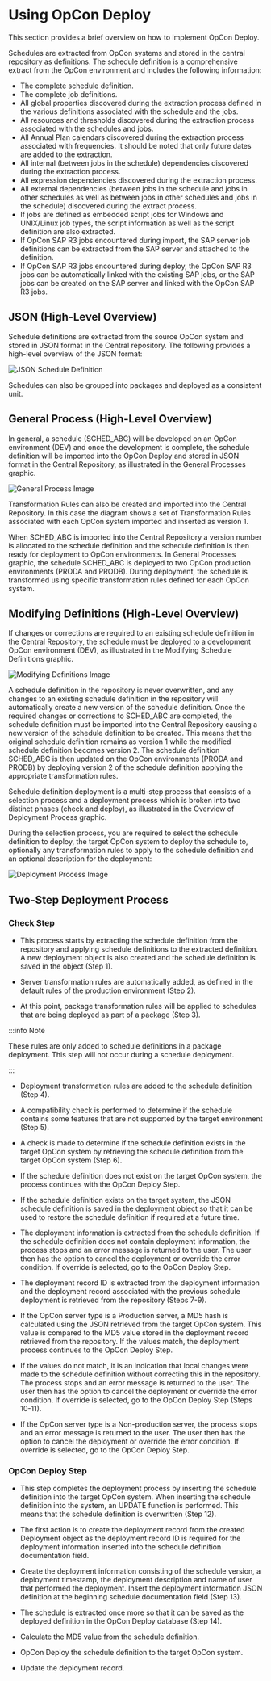 # Using OpCon Deploy

This section provides a brief overview on how to implement OpCon Deploy.

 

Schedules are extracted from OpCon systems and stored in the central repository as definitions. The schedule definition is a comprehensive extract from the OpCon environment and includes the following information:

* The complete schedule definition.
* The complete job definitions.
* All global properties discovered during the extraction process defined in the various definitions associated with the schedule and the jobs.
* All resources and thresholds discovered during the extraction process associated with the schedules and jobs.
* All Annual Plan calendars discovered during the extraction process associated with frequencies. It should be noted that only future dates are added to the extraction.
* All internal (between jobs in the schedule) dependencies discovered during the extraction process.
* All expression dependencies discovered during the extraction process.
* All external dependencies (between jobs in the schedule and jobs in other schedules as well as between jobs in other schedules and jobs in the schedule) discovered during the extract process.
* If jobs are defined as embedded script jobs for Windows and UNIX/Linux job types, the script information as well as the script definition are also extracted.
* If OpCon SAP R3 jobs encountered during import, the SAP server job definitions can be extracted from the SAP server and attached to the definition.
* If OpCon SAP R3 jobs encountered during deploy, the OpCon SAP R3 jobs can be automatically linked with the existing SAP jobs, or the SAP jobs can be created on the SAP server and linked with the OpCon SAP R3 jobs.

## JSON (High-Level Overview)

Schedule definitions are extracted from the source OpCon system and stored in JSON format in the Central repository. The following provides a high-level overview of the JSON format:

![JSON Schedule Definition](/img/json-schedule-definition.png)

Schedules can also be grouped into packages and deployed as a consistent unit.

## General Process (High-Level Overview)

In general, a schedule (SCHED_ABC) will be developed on an OpCon environment (DEV) and once the development is complete, the schedule definition will be imported into the OpCon Deploy and stored in JSON format in the Central Repository, as illustrated in the General Processes graphic.

![General Process Image](/img/general-process.png)

Transformation Rules can also be created and imported into the Central Repository. In this case the diagram shows a set of Transformation Rules associated with each OpCon system imported and inserted as version 1.

When SCHED_ABC is imported into the Central Repository a version number is allocated to the schedule definition and the schedule definition is then ready for deployment to OpCon environments. In General Processes graphic, the schedule SCHED_ABC is deployed to two OpCon production environments (PRODA and PRODB). During deployment, the schedule is transformed using specific transformation rules defined for each OpCon system.

## Modifying Definitions (High-Level Overview)

If changes or corrections are required to an existing schedule definition in the Central Repository, the schedule must be deployed to a development OpCon environment (DEV), as illustrated in the Modifying Schedule Definitions graphic.

![Modifying Definitions Image](/img/modifying-schedule-definitions.png)

A schedule definition in the repository is never overwritten, and any changes to an existing schedule definition in the repository will automatically create a new version of the schedule definition. Once the required changes or corrections to SCHED_ABC are completed, the schedule definition must be imported into the Central Repository causing a new version of the schedule definition to be created. This means that the original schedule definition remains as version 1 while the modified schedule definition becomes version 2. The schedule definition SCHED_ABC is then updated on the OpCon environments (PRODA and PRODB) by deploying version 2 of the schedule definition applying the appropriate transformation rules.

Schedule definition deployment is a multi-step process that consists of a selection process and a deployment process which is broken into two distinct phases (check and deploy), as illustrated in the Overview of Deployment Process graphic.

During the selection process, you are required to select the schedule definition to deploy, the target OpCon system to deploy the schedule to, optionally any transformation rules to apply to the schedule definition and an optional description for the deployment:

![Deployment Process Image](/img/overview-deployment-process.png)

## Two-Step Deployment Process

### Check Step

* This process starts by extracting the schedule definition from the repository and applying schedule definitions to the extracted definition. A new deployment object is also created and the schedule definition is saved in the object (Step 1).

* Server transformation rules are automatically added, as defined in the default rules of the production environment (Step 2).

* At this point, package transformation rules will be applied to schedules that are being deployed as part of a package (Step 3).

:::info Note

These rules are only added to schedule definitions in a package deployment. This step will not occur during a schedule deployment.

:::

* Deployment transformation rules are added to the schedule definition (Step 4).

* A compatibility check is performed to determine if the schedule contains some features that are not supported by the target environment (Step 5).

* A check is made to determine if the schedule definition exists in the target OpCon system by retrieving the schedule definition from the target OpCon system (Step 6).

* If the schedule definition does not exist on the target OpCon system, the process continues with the OpCon Deploy Step.
* If the schedule definition exists on the target system, the JSON schedule definition is saved in the deployment object so that it can be used to restore the schedule definition if required at a future time.

* The deployment information is extracted from the schedule definition. If the schedule definition does not contain deployment information, the process stops and an error message is returned to the user. The user then has the option to cancel the deployment or override the error condition. If override is selected, go to the OpCon Deploy Step.

* The deployment record ID is extracted from the deployment information and the deployment record associated with the previous schedule deployment is retrieved from the repository (Steps 7-9).

* If the OpCon server type is a Production server, a MD5 hash is calculated using the JSON retrieved from the target OpCon system. This value is compared to the MD5 value stored in the deployment record retrieved from the repository. 
If the values match, the deployment process continues to the OpCon Deploy Step.

* If the values do not match, it is an indication that local changes were made to the schedule definition without correcting this in the repository. The process stops and an error message is returned to the user. The user then has the option to cancel the deployment or override the error condition. If override is selected, go to the OpCon Deploy Step (Steps 10-11).

* If the OpCon server type is a Non-production server, the process stops and an error message is returned to the user. The user then has the option to cancel the deployment or override the error condition. If override is selected, go to the OpCon Deploy Step.

### OpCon Deploy Step

* This step completes the deployment process by inserting the schedule definition into the target OpCon system. When inserting the schedule definition into the system, an UPDATE function is performed. This means that the schedule definition is overwritten (Step 12).

* The first action is to create the deployment record from the created Deployment object as the deployment record ID is required for the deployment information inserted into the schedule definition documentation field.

* Create the deployment information consisting of the schedule version, a deployment timestamp, the deployment description and name of user that performed the deployment. Insert the deployment information JSON definition at the beginning schedule documentation field (Step 13).

* The schedule is extracted once more so that it can be saved as the deployed definition in the OpCon Deploy database (Step 14).

* Calculate the MD5 value from the schedule definition.

* OpCon Deploy the schedule definition to the target OpCon system.

* Update the deployment record.